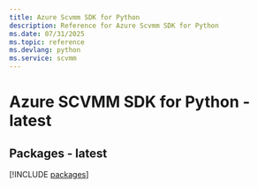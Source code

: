 ```yaml
---
title: Azure Scvmm SDK for Python
description: Reference for Azure Scvmm SDK for Python
ms.date: 07/31/2025
ms.topic: reference
ms.devlang: python
ms.service: scvmm
---
```

# Azure SCVMM SDK for Python - latest
## Packages - latest
[!INCLUDE [packages](scvmm-index.md)]